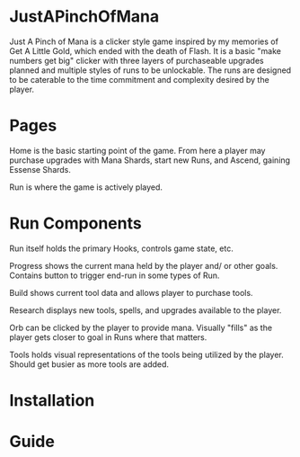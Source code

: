 # JustAPinchOfMana

Just A Pinch of Mana is a clicker style game inspired by my memories of Get A Little Gold, which ended with the death of Flash.
It is a basic "make numbers get big" clicker with three layers of purchaseable upgrades planned and multiple styles of runs to be unlockable.
The runs are designed to be caterable to the time commitment and complexity desired by the player.


# Pages

Home is the basic starting point of the game. From here a player may purchase upgrades with Mana Shards, start new Runs, and Ascend, gaining Essense Shards.

Run is where the game is actively played.


# Run Components

Run itself holds the primary Hooks, controls game state, etc.

Progress shows the current mana held by the player and/ or other goals. Contains button to trigger end-run in some types of Run.

Build shows current tool data and allows player to purchase tools.

Research displays new tools, spells, and upgrades available to the player.

Orb can be clicked by the player to provide mana. Visually "fills" as the player gets closer to goal in Runs where that matters.

Tools holds visual representations of the tools being utilized by the player. Should get busier as more tools are added.


# Installation


# Guide
